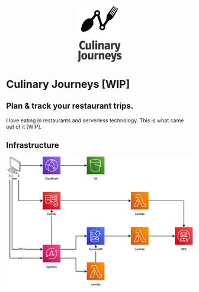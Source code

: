 <p align="center">
  <img src="https://raw.githubusercontent.com/marco-streng/culinary-journeys/main/logo.png" width="120" alt="Culinary Journeys">
</p>

# Culinary Journeys [WIP]

## Plan & track your restaurant trips.

I love eating in restaurants and serverless technology. This is what came out of it [WIP].

## Infrastructure

<img src="https://raw.githubusercontent.com/marco-streng/culinary-journeys/main/infrastructure.png">
